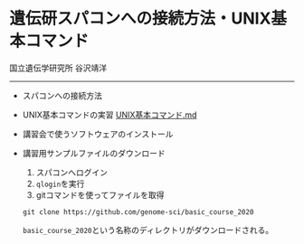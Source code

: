 # 遺伝研スパコンへの接続方法・UNIX基本コマンド

国立遺伝学研究所 谷沢靖洋

<hr>

- スパコンへの接続方法

- UNIX基本コマンドの実習 [UNIX基本コマンド.md](UNIX基本コマンド.md)

- 講習会で使うソフトウェアのインストール

- 講習用サンプルファイルのダウンロード
  1. スパコンへログイン
  2. `qlogin`を実行
  3. gitコマンドを使ってファイルを取得
  ```
  git clone https://github.com/genome-sci/basic_course_2020
  ```
  `basic_course_2020`という名称のディレクトリがダウンロードされる。



